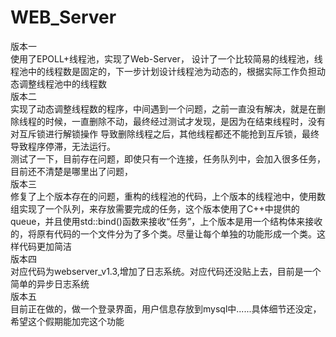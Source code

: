 # WEB_Server
<head>版本一</head><br>
<body>
使用了EPOLL+线程池，实现了Web-Server，
设计了一个比较简易的线程池，线程池中的线程数是固定的，下一步计划设计线程池为动态的，根据实际工作负担动态调整线程池中的线程数<br>
</body>
版本二<br>
实现了动态调整线程数的程序，中间遇到一个问题，之前一直没有解决，就是在删除线程的时候，一直删除不动，最终经过测试才发现，是因为在结束线程时，没有对互斥锁进行解锁操作
导致删除线程之后，其他线程都还不能抢到互斥锁，最终导致程序停滞，无法运行。<br>
测试了一下，目前存在问题，即使只有一个连接，任务队列中，会加入很多任务，目前还不清楚是哪里出了问题，<br>
版本三<br>
修复了上个版本存在的问题，重构的线程池的代码，上个版本的线程池中，使用数组实现了一个队列，来存放需要完成的任务，这个版本使用了C++中提供的queue，并且使用std::bind()函数来接收“任务”，上个版本是用一个结构体来接收的，将原有代码的一个文件分为了多个类。尽量让每个单独的功能形成一个类。这样代码更加简洁<br>
版本四<br>
对应代码为webserver_v1.3,增加了日志系统。对应代码还没贴上去，目前是一个简单的异步日志系统<br>
版本五<br>
目前正在做的，做一个登录界面，用户信息存放到mysql中......具体细节还没定，希望这个假期能加完这个功能
